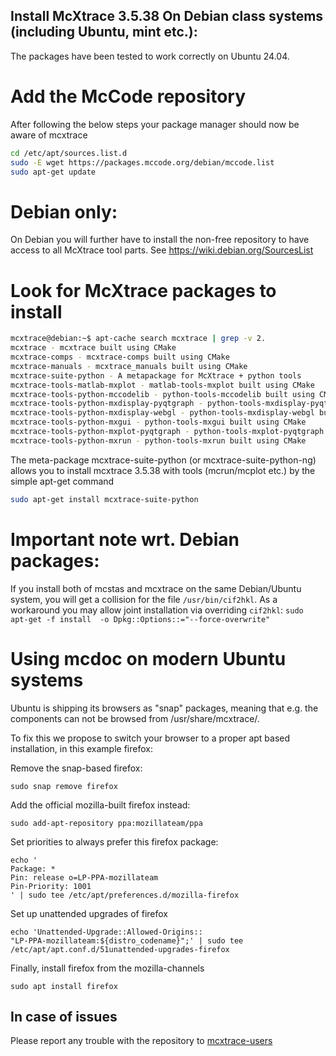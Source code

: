 ## Install McXtrace 3.5.38 On Debian class systems (including Ubuntu, mint etc.):
The packages have been tested to work correctly on Ubuntu 24.04.

# Add the McCode repository
After following the below steps your package manager should now be aware of mcxtrace
```bash
cd /etc/apt/sources.list.d
sudo -E wget https://packages.mccode.org/debian/mccode.list
sudo apt-get update
```

# Debian only:
On Debian you will further have to install the non-free repository to have access to all McXtrace tool parts. See https://wiki.debian.org/SourcesList

# Look for McXtrace packages to install
```bash
mcxtrace@debian:~$ apt-cache search mcxtrace | grep -v 2.
mcxtrace - mcxtrace built using CMake
mcxtrace-comps - mcxtrace-comps built using CMake
mcxtrace-manuals - mcxtrace_manuals built using CMake
mcxtrace-suite-python - A metapackage for McXtrace + python tools
mcxtrace-tools-matlab-mxplot - matlab-tools-mxplot built using CMake
mcxtrace-tools-python-mccodelib - python-tools-mccodelib built using CMake
mcxtrace-tools-python-mxdisplay-pyqtgraph - python-tools-mxdisplay-pyqtgraph built using CMake
mcxtrace-tools-python-mxdisplay-webgl - python-tools-mxdisplay-webgl built using CMake
mcxtrace-tools-python-mxgui - python-tools-mxgui built using CMake
mcxtrace-tools-python-mxplot-pyqtgraph - python-tools-mxplot-pyqtgraph built using CMake
mcxtrace-tools-python-mxrun - python-tools-mxrun built using CMake
```
The meta-package mcxtrace-suite-python (or mcxtrace-suite-python-ng)
allows you to install mcxtrace 3.5.38 with tools (mcrun/mcplot etc.) by
the simple apt-get command
```bash
sudo apt-get install mcxtrace-suite-python
```

# Important note wrt. Debian packages:
If you install both of mcstas and mcxtrace on the same Debian/Ubuntu system, you will get a collision for the file `/usr/bin/cif2hkl`. As a workaround you may allow joint installation via overriding `cif2hkl`:
  `sudo apt-get -f install  -o Dpkg::Options::="--force-overwrite"`

# Using mcdoc on modern Ubuntu systems
Ubuntu is shipping its browsers as "snap" packages, meaning that
e.g. the components can not be browsed from /usr/share/mcxtrace/.

To fix this we propose to switch your browser to a proper apt based
installation, in this example firefox:

Remove the snap-based firefox:
```
sudo snap remove firefox
```
Add the official mozilla-built firefox instead:
```
sudo add-apt-repository ppa:mozillateam/ppa
```
Set priorities to always prefer this firefox package:
```
echo '
Package: *
Pin: release o=LP-PPA-mozillateam
Pin-Priority: 1001
' | sudo tee /etc/apt/preferences.d/mozilla-firefox
```
Set up unattended upgrades of firefox
```
echo 'Unattended-Upgrade::Allowed-Origins::
"LP-PPA-mozillateam:${distro_codename}";' | sudo tee
/etc/apt/apt.conf.d/51unattended-upgrades-firefox
```
Finally, install firefox from the mozilla-channels
```
sudo apt install firefox
```

## In case of issues
Please report any trouble with the repository to [mcxtrace-users](mailto:mcxtrace-users@mcxtrace.org)


